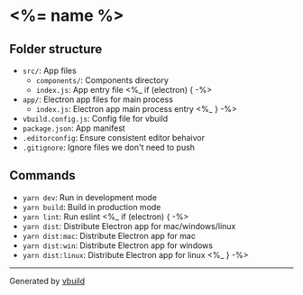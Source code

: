 # <%= name %>

## Folder structure

- `src/`: App files
  - `components/`: Components directory
  - `index.js`: App entry file
<%_ if (electron) { -%>
- `app/`: Electron app files for main process
  - `index.js`: Electron app main process entry
<%_ } -%>
- `vbuild.config.js`: Config file for vbuild
- `package.json`: App manifest
- `.editorconfig`: Ensure consistent editor behaivor
- `.gitignore`: Ignore files we don't need to push

## Commands

- `yarn dev`: Run in development mode
- `yarn build`: Build in production mode
- `yarn lint`: Run eslint
<%_ if (electron) { -%>
- `yarn dist`: Distribute Electron app for mac/windows/linux
- `yarn dist:mac`: Distribute Electron app for mac
- `yarn dist:win`: Distribute Electron app for windows
- `yarn dist:linux`: Distribute Electron app for linux
<%_ } -%>

---

Generated by [vbuild](https://github.com/egoist/vbuild)
